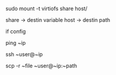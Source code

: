 sudo mount -t virtiofs share host/

share -> destin variable
host -> destin path


if config

ping ~ip

ssh ~user@~ip

scp -r ~file ~user@~ip:~path
